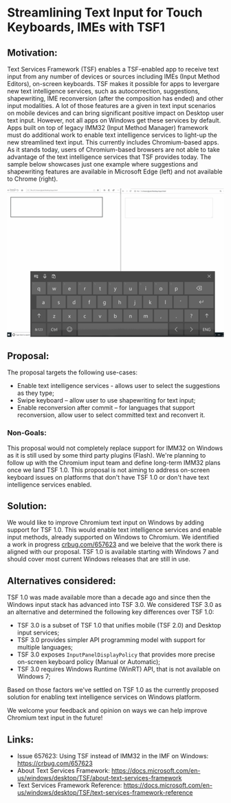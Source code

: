 # Streamlining Text Input for Touch Keyboards, IMEs with TSF1

## Motivation:

Text Services Framework (TSF) enables a TSF-enabled app to receive text input from any number of devices or sources including IMEs (Input Method Editors), on-screen keyboards. 
TSF makes it possible for apps to levergare new text intelligence services, such as autocorrection, suggestions, shapewriting, IME reconversion (after the composition has ended) and other input modalities. A lot of those features are a given in text input scenarios on mobile devices and can bring significant positive impact on Desktop user text input. 
However, not all apps on Windows get these services by default. Apps built on top of legacy IMM32 (Input Method Manager) framework must do additional work to enable text intelligence services to light-up the new streamlined text input. This currently includes Chromium-based apps. 
As it stands today, users of Chromium-based browsers are not able to take advantage of the text intelligence services that TSF provides today. The sample below showcases just one example where suggestions and shapewriting features are available in Microsoft Edge (left) and not available to Chrome (right).

![](Edge_Chrome_SIP.gif)

## Proposal:

The proposal targets the following use-cases:
* Enable text intelligence services - allows user to select the suggestions as they type;
* Swipe keyboard – allow user to use shapewriting for text input;
* Enable reconversion after commit – for languages that support reconversion, allow user to select committed text and reconvert it.

### Non-Goals:

This proposal would not completely replace support for IMM32 on Windows as it is still used by some third party plugins (Flash). We're planning to follow up with the Chromium input team and define  long-term IMM32 plans once we land TSF 1.0.
This proposal is not aiming to address on-screen keyboard issues on platforms that don't have TSF 1.0 or don't have text intelligence services enabled.

## Solution:

We would like to improve Chromium text input on Windows by adding support for TSF 1.0. This would enable text intelligence services and enable input methods, already supported on Windows to Chromium. We identified a work in progress [crbug.com/657623](https://bugs.chromium.org/p/chromium/issues/detail?id=657623) and we beleive that the work there is aligned with our proposal.
TSF 1.0 is available starting with Windows 7 and should cover most current Windows releases that are still in use.

## Alternatives considered:

TSF 1.0 was made available more than a decade ago and since then the Windows input stack has advanced into TSF 3.0. 
We considered TSF 3.0 as an alternative and determined the following key differences over TSF 1.0:

* TSF 3.0 is a subset of TSF 1.0 that unifies mobile (TSF 2.0) and Desktop input services;
* TSF 3.0 provides simpler API programming model with support for multiple languages;
* TSF 3.0 exposes ```InputPanelDisplayPolicy``` that provides more precise on-screen keyboard policy (Manual or Automatic);
* TSF 3.0 requires Windows Runtime (WinRT) API, that is not available on Windows 7;

Based on those factors we've settled on TSF 1.0 as the currently proposed solution for enabling text intelligence services on Windows platform.

We welcome your feedback and opinion on ways we can help improve Chromium text input in the future! 

## Links:

* Issue 657623: Using TSF instead of IMM32 in the IMF on Windows: https://crbug.com/657623
* About Text Services Framework: https://docs.microsoft.com/en-us/windows/desktop/TSF/about-text-services-framework
* Text Services Framework Reference: https://docs.microsoft.com/en-us/windows/desktop/TSF/text-services-framework-reference



